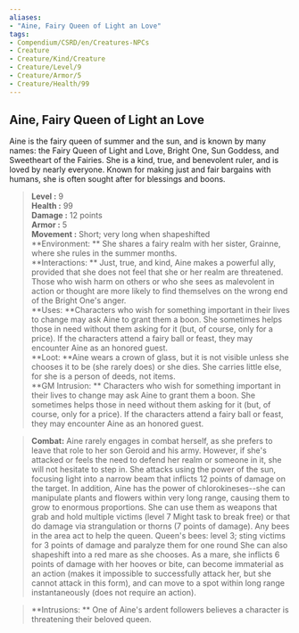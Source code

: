 ```yaml
---
aliases:
- "Aine, Fairy Queen of Light an Love"
tags:
- Compendium/CSRD/en/Creatures-NPCs
- Creature
- Creature/Kind/Creature
- Creature/Level/9
- Creature/Armor/5
- Creature/Health/99
---
```


  
## Aine, Fairy Queen of Light an Love  
Aine is the fairy queen of summer and the sun, and is known by many names: the Fairy Queen of Light and Love, Bright One, Sun Goddess, and Sweetheart of the Fairies. She is a kind, true, and benevolent ruler, and is loved by nearly everyone. Known for making just and fair bargains with humans, she is often sought after for blessings and boons.  

  
> **Level :** 9  
> **Health :** 99  
> **Damage :** 12 points  
> **Armor :** 5  
> **Movement :** Short; very long when shapeshifted  
> **Environment: ** She shares a fairy realm with her sister, Grainne, where she rules in the summer months.  
> **Interactions: ** Just, true, and kind, Aine makes a powerful ally, provided that she does not feel that she or her realm are threatened. Those who wish harm on others or who she sees as malevolent in action or thought are more likely to find themselves on the wrong end of the Bright One's anger.  
> **Uses: **Characters who wish for something important in their lives to change may ask Aine to grant them a boon. She sometimes helps those in need without them asking for it (but, of course, only for a price). If the characters attend a fairy ball or feast, they may encounter Aine as an honored guest.  
> **Loot: **Aine wears a crown of glass, but it is not visible unless she chooses it to be (she rarely does) or she dies. She carries little else, for she is a person of deeds, not items.  
> **GM Intrusion: ** Characters who wish for something important in their lives to change may ask Aine to grant them a boon. She sometimes helps those in need without them asking for it (but, of course, only for a price). If the characters attend a fairy ball or feast, they may encounter Aine as an honored guest.  

> **Combat:** 
> Aine rarely engages in combat herself, as she prefers to leave that role to her son
Geroid and his army. However, if she's attacked or feels the need to defend her realm or someone in it, she will not hesitate to step in. She attacks using the power of the sun, focusing light into a narrow beam that inflicts 12 points of damage on the target.
In addition, Aine has the power of chlorokineses--she can manipulate plants and flowers within very long range, causing them to grow to enormous proportions. She can use them as weapons that grab and hold multiple victims (level 7 Might task to break free) or that do damage via strangulation or thorns (7 points of damage). Any bees in the area act to help the queen.
Queen's bees: level 3; sting victims for 3 points of damage and paralyze
them for one round
She can also shapeshift into a red mare as she chooses. As a mare, she inflicts 6 points of damage with her hooves or bite, can become immaterial as an action (makes it impossible to successfully attack her, but she cannot attack in this form), and can move to a spot within long range instantaneously (does not require an action).  
  

> **Intrusions: ** 
> One of Aine's ardent followers believes a character is threatening their beloved queen.  
